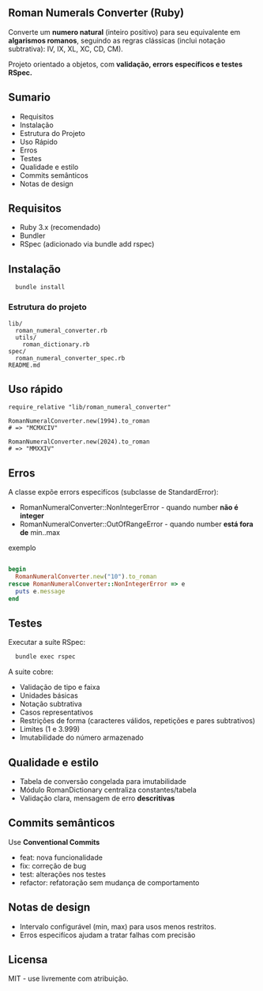 ## Roman Numerals Converter (Ruby)

Converte um **numero natural** (inteiro positivo) para seu equivalente em
**algarismos romanos**, seguindo as regras clássicas (inclui notação subtrativa):
IV, IX, XL, XC, CD, CM).

Projeto orientado a objetos, com **validação, errors específicos e testes RSpec.**


## Sumario
 - Requisitos
 - Instalação
 - Estrutura do Projeto
 - Uso Rápido
 - Erros
 - Testes
 - Qualidade e estilo
 - Commits semânticos
 - Notas de design

## Requisitos
  - Ruby 3.x (recomendado)
  - Bundler
  - RSpec (adicionado via bundle add rspec)

## Instalação

```
  bundle install
```

### Estrutura do projeto

```
lib/
  roman_numeral_converter.rb
  utils/
    roman_dictionary.rb
spec/
  roman_numeral_converter_spec.rb
README.md
```

## Uso rápido

```
require_relative "lib/roman_numeral_converter"

RomanNumeralConverter.new(1994).to_roman
# => "MCMXCIV"

RomanNumeralConverter.new(2024).to_roman
# => "MMXXIV"
```

## Erros

A classe expõe errors especifícos (subclasse de StandardError):
  - RomanNumeralConverter::NonIntegerError - quando number **não é integer**
  - RomanNumeralConverter::OutOfRangeError - quando number **está fora de** min..max

exemplo

```ruby

begin
  RomanNumeralConverter.new("10").to_roman
rescue RomanNumeralConverter::NonIntegerError => e
  puts e.message
end
```

## Testes

Executar a suíte RSpec:

```bash
  bundle exec rspec
```

A suite cobre:
  - Validação de tipo e faixa
  - Unidades básicas
  - Notação subtrativa
  - Casos representativos
  - Restrições de forma (caracteres válidos, repetições e pares subtrativos)
  - Limites (1 e 3.999)
  - Imutabilidade do número armazenado

## Qualidade e estilo
  - Tabela de conversão congelada para imutabilidade
  - Módulo RomanDictionary centraliza constantes/tabela
  - Validação clara, mensagem de erro **descritivas**

## Commits semânticos
Use **Conventional Commits**
  
  - feat: nova funcionalidade
  - fix: correção de bug
  - test: alterações nos testes
  - refactor: refatoração sem mudança de comportamento

## Notas de design
  - Intervalo configurável (min, max) para usos menos restritos.
  - Erros especifícos ajudam a tratar falhas com precisão

## Licensa
MIT - use livremente com atribuição.
